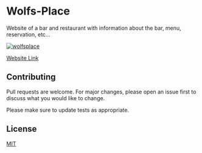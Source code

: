 # Wolfs-Place

Website of a bar and restaurant with information about the bar, menu, reservation, etc... 

[![wolfsplace](https://user-images.githubusercontent.com/61585370/185612178-bf21e6b9-cd84-4eee-bc8a-c4cd28c389a8.png)](https://wolfsplace.netlify.app/)

[Website Link](https://wolfsplace.netlify.app/) 

## Contributing
Pull requests are welcome. For major changes, please open an issue first to discuss what you would like to change.

Please make sure to update tests as appropriate.

## License
[MIT](LICENSES.md)
